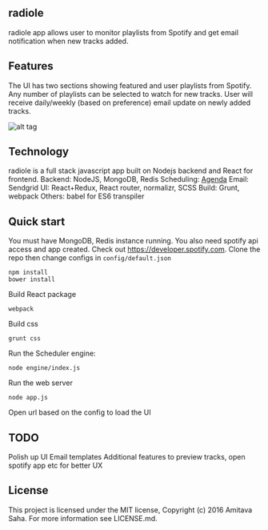 radiole
-------
radiole app allows user to monitor playlists from Spotify and get email notification when new tracks added. 

Features
--------
The UI has two sections showing featured and user playlists from Spotify. Any number of playlists can be selected to watch for new tracks. User will receive daily/weekly (based on preference) email update on newly added tracks.

![alt tag](https://raw.githubusercontent.com/amitava82/radiole/master/screenshot.png)


Technology
----------
radiole is a full stack javascript app built on Nodejs backend and React for frontend.
Backend: NodeJS, MongoDB, Redis
Scheduling: [Agenda](https://github.com/rschmukler/agenda/)
Email: Sendgrid
UI: React+Redux, React router, normalizr, SCSS
Build: Grunt, webpack
Others: babel for ES6 transpiler


Quick start
-----------
You must have MongoDB, Redis instance running. You also need spotify api access and app created. Check out https://developer.spotify.com. Clone the repo then change configs in `config/default.json`

    npm install
    bower install

Build React package

    webpack

Build css

    grunt css

Run the Scheduler engine:

    node engine/index.js

Run the web server

    node app.js

Open url based on the config to load the UI

TODO
----
Polish up UI
Email templates
Additional features to preview tracks, open spotify app etc for better UX

License
-------
This project is licensed under the MIT license, Copyright (c) 2016 Amitava Saha. For more information see LICENSE.md.
